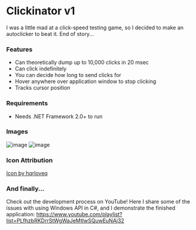 # Clickinator v1
I was a little mad at a click-speed testing game, so I decided to make an autoclicker to beat it.
End of story...

### Features
- Can theoretically dump up to 10,000 clicks in 20 msec
- Can click indefinitely
- You can decide how long to send clicks for
- Hover anywhere over application window to stop clicking
- Tracks cursor position

### Requirements
- Needs .NET Framework 2.0+ to run

### Images
![image](https://github.com/user-attachments/assets/4e0a007b-a18a-4bba-a38e-ec8782d14bab)
![image](https://github.com/user-attachments/assets/0325026c-2b2c-4030-be51-61883596db15)

### Icon Attribution
<a href="https://www.freepik.com/icon/arrow_14027070#fromView=keyword&page=1&position=6&uuid=4458ccef-9ce3-4760-b5a7-eaed8e14e7a8">Icon by hqrloveq</a>

### And finally...
Check out the development process on YouTube!
Here I share some of the issues with using Windows API in C#, and I demonstrate the finished application: https://www.youtube.com/playlist?list=PLfhzbRKDrrStWgWaJeMtIwSQuwEuNAj32
